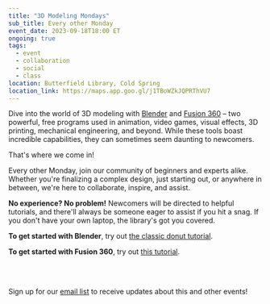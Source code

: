 ```yaml
---
title: "3D Modeling Mondays"
sub_title: Every other Monday
event_date: 2023-09-18T18:00 ET
ongoing: true
tags:
  - event
  - collaboration
  - social
  - class
location: Butterfield Library, Cold Spring
location_link: https://maps.app.goo.gl/j1TBoWZkJQPRThVU7
---
```


Dive into the world of 3D modeling with 
[Blender](https://www.youtube.com/watch?v=BnY2JdBrvaI)
and
[Fusion 360](https://www.autodesk.com/products/fusion-360/features) – two powerful, free programs used in animation, video games, visual effects, 3D printing, mechanical engineering, and beyond. While these tools boast incredible capabilities, they can sometimes seem daunting to newcomers.

That's where we come in!

Every other Monday, join our community of beginners and experts alike. Whether you're finalizing a complex design, just starting out, or anywhere in between, we're here to collaborate, inspire, and assist.

**No experience? No problem!**  Newcomers will be directed to helpful tutorials, and there'll always be someone eager to assist if you hit a snag. If you don't have your own laptop, the library's got you covered.

**To get started with Blender**, try out [the classic donut tutorial](https://www.youtube.com/playlist?list=PLjEaoINr3zgFX8ZsChQVQsuDSjEqdWMAD).

**To get started with Fusion 360**, try out [this tutorial](https://www.youtube.com/watch?v=d3qGQ2utl2A).

<br/><br/>

Sign up for our [email list]({{site.email_list_signup}}) to receive updates about this and other events!
